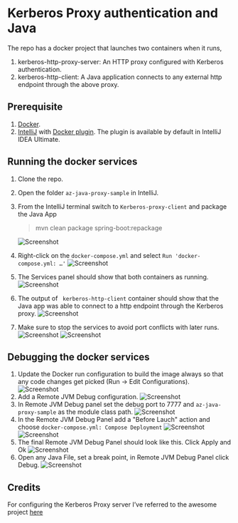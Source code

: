 # Kerberos Proxy authentication and Java

The repo has a docker project that launches two containers when it runs,
1.	kerberos-http-proxy-server: An HTTP proxy configured with Kerberos authentication.
2.	kerberos-http-client: A Java application connects to any external http endpoint through the above proxy.

## Prerequisite

1.	[Docker](https://docs.docker.com/desktop/install/windows-install/).
2.	[IntelliJ]( https://www.jetbrains.com/idea/download/?section=windows) with [Docker plugin]( https://www.jetbrains.com/help/idea/docker.html#install_docker). The plugin is available by default in IntelliJ IDEA Ultimate.

## Running the docker services

1.	Clone the repo.
2.	Open the folder `az-java-proxy-sample` in IntelliJ.
3.	From the IntelliJ terminal switch to `Kerberos-proxy-client` and package the Java App
      > mvn clean package spring-boot:repackage

      ![Screenshot](readme-images/0_MvnBuild.png)
4.	Right-click on the `docker-compose.yml` and select `Run 'docker-compose.yml: …'`
      ![Screenshot](readme-images/0_RunDockerCompose.png)
5.	The Services panel should show that both containers as running.
      ![Screenshot](readme-images/1_RunDockerComposeOutput.png)
6.	The output of ` kerberos-http-client` container should show that the Java app was able to connect to a http endpoint through the Kerberos proxy.
      ![Screenshot](readme-images/2_RunDockerComposeOutput_JavaLog.png)
7.	Make sure to stop the services to avoid port conflicts with later runs.
      ![Screenshot](readme-images/3_RunDockerComposeStop.png)
      ![Screenshot](readme-images/4_RunDockerComposeStopped.png)
## Debugging the docker services

1.	Update the Docker run configuration to build the image always so that any code changes get picked (Run -> Edit Configurations).
        ![Screenshot](readme-images/5_DockerComposeRunConfigBuildAlways.png)
2.	Add a Remote JVM Debug configuration.
      ![Screenshot](readme-images/6_RemoteJVMDebugAdd.png)
3.	In Remote JVM Debug panel set the debug port to 7777 and `az-java-proxy-sample` as the module class path.
      ![Screenshot](readme-images/7_RemoteJVMDebugPortModuleClassPath.png)
4.	In the Remote JVM Debug Panel add a "Before Lauch" action and choose `docker-compose.yml: Compose Deployment`
      ![Screenshot](readme-images/8_RemoteJVMDebugBeforeLaunch.png) 
      ![Screenshot](readme-images/9_RemoteJVMDebugBeforeLaunchDockerCompose.png)
5.	The final Remote JVM Debug Panel should look like this. Click Apply and Ok
      ![Screenshot](readme-images/10_RemoteJVMDebugFinal.png)
6.	Open any Java File, set a break point, in Remote JVM Debug Panel click Debug.
      ![Screenshot](readme-images/11_RemoteJVMDebugBreakPoint.png)

## Credits

For configuring the Kerberos Proxy server I’ve referred to the awesome project [here](https://github.com/microsoft/vscode-proxy-agent)
